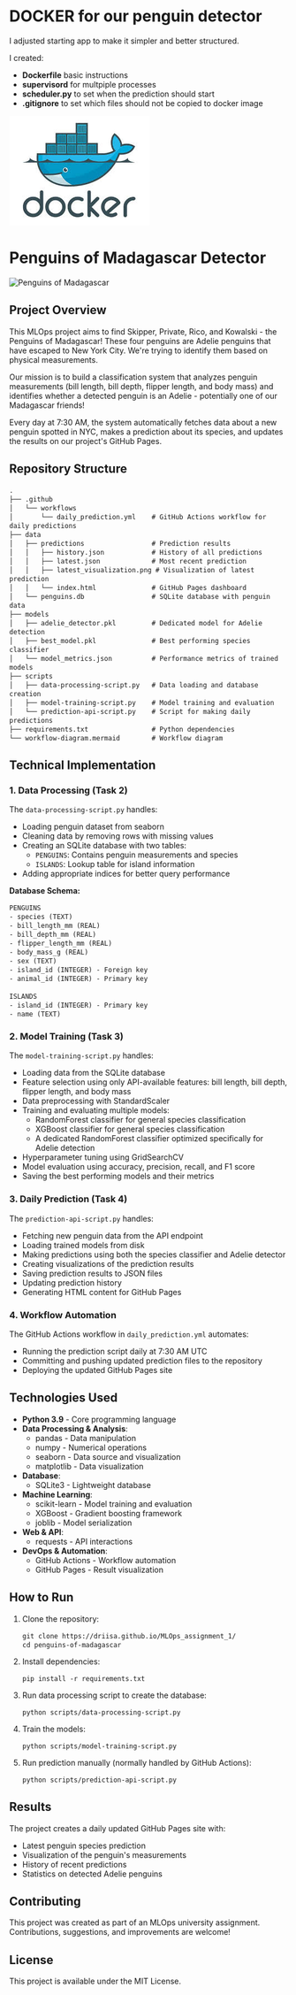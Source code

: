 # DOCKER for our penguin detector

I adjusted starting app to make it simpler and better structured.

I created:
- **Dockerfile** basic instructions
- **supervisord** for multpiple processes
- **scheduler.py** to set when the prediction should start
- **.gitignore** to set which files should not be copied to docker image 

![Docker](images/doc.jpg)





# Penguins of Madagascar Detector

![Penguins of Madagascar](images/penguins.jpg)

## Project Overview

This MLOps project aims to find Skipper, Private, Rico, and Kowalski - the Penguins of Madagascar! These four penguins are Adelie penguins that have escaped to New York City. We're trying to identify them based on physical measurements.

Our mission is to build a classification system that analyzes penguin measurements (bill length, bill depth, flipper length, and body mass) and identifies whether a detected penguin is an Adelie - potentially one of our Madagascar friends!

Every day at 7:30 AM, the system automatically fetches data about a new penguin spotted in NYC, makes a prediction about its species, and updates the results on our project's GitHub Pages.

## Repository Structure

```
.
├── .github
│   └── workflows
│       └── daily_prediction.yml    # GitHub Actions workflow for daily predictions
├── data
│   ├── predictions                 # Prediction results
│   │   ├── history.json            # History of all predictions
│   │   ├── latest.json             # Most recent prediction
│   │   ├── latest_visualization.png # Visualization of latest prediction
│   │   └── index.html              # GitHub Pages dashboard
│   └── penguins.db                 # SQLite database with penguin data
├── models
│   ├── adelie_detector.pkl         # Dedicated model for Adelie detection
│   ├── best_model.pkl              # Best performing species classifier
│   └── model_metrics.json          # Performance metrics of trained models
├── scripts
│   ├── data-processing-script.py   # Data loading and database creation
│   ├── model-training-script.py    # Model training and evaluation
│   └── prediction-api-script.py    # Script for making daily predictions
├── requirements.txt                # Python dependencies
└── workflow-diagram.mermaid        # Workflow diagram
```

## Technical Implementation

### 1. Data Processing (Task 2)

The `data-processing-script.py` handles:
- Loading penguin dataset from seaborn
- Cleaning data by removing rows with missing values
- Creating an SQLite database with two tables:
  - `PENGUINS`: Contains penguin measurements and species
  - `ISLANDS`: Lookup table for island information
- Adding appropriate indices for better query performance

**Database Schema:**

```
PENGUINS
- species (TEXT)
- bill_length_mm (REAL)
- bill_depth_mm (REAL)
- flipper_length_mm (REAL)
- body_mass_g (REAL)
- sex (TEXT)
- island_id (INTEGER) - Foreign key
- animal_id (INTEGER) - Primary key

ISLANDS
- island_id (INTEGER) - Primary key
- name (TEXT)
```

### 2. Model Training (Task 3)

The `model-training-script.py` handles:
- Loading data from the SQLite database
- Feature selection using only API-available features: bill length, bill depth, flipper length, and body mass
- Data preprocessing with StandardScaler
- Training and evaluating multiple models:
  - RandomForest classifier for general species classification
  - XGBoost classifier for general species classification
  - A dedicated RandomForest classifier optimized specifically for Adelie detection
- Hyperparameter tuning using GridSearchCV
- Model evaluation using accuracy, precision, recall, and F1 score
- Saving the best performing models and their metrics

### 3. Daily Prediction (Task 4)

The `prediction-api-script.py` handles:
- Fetching new penguin data from the API endpoint
- Loading trained models from disk
- Making predictions using both the species classifier and Adelie detector
- Creating visualizations of the prediction results
- Saving prediction results to JSON files
- Updating prediction history
- Generating HTML content for GitHub Pages

### 4. Workflow Automation

The GitHub Actions workflow in `daily_prediction.yml` automates:
- Running the prediction script daily at 7:30 AM UTC
- Committing and pushing updated prediction files to the repository
- Deploying the updated GitHub Pages site

## Technologies Used

- **Python 3.9** - Core programming language
- **Data Processing & Analysis**:
  - pandas - Data manipulation
  - numpy - Numerical operations
  - seaborn - Data source and visualization
  - matplotlib - Data visualization
- **Database**:
  - SQLite3 - Lightweight database
- **Machine Learning**:
  - scikit-learn - Model training and evaluation
  - XGBoost - Gradient boosting framework
  - joblib - Model serialization
- **Web & API**:
  - requests - API interactions
- **DevOps & Automation**:
  - GitHub Actions - Workflow automation
  - GitHub Pages - Result visualization

## How to Run

1. Clone the repository:
   ```
   git clone https://driisa.github.io/MLOps_assignment_1/
   cd penguins-of-madagascar
   ```

2. Install dependencies:
   ```
   pip install -r requirements.txt
   ```

3. Run data processing script to create the database:
   ```
   python scripts/data-processing-script.py
   ```

4. Train the models:
   ```
   python scripts/model-training-script.py
   ```

5. Run prediction manually (normally handled by GitHub Actions):
   ```
   python scripts/prediction-api-script.py
   ```

## Results

The project creates a daily updated GitHub Pages site with:
- Latest penguin species prediction
- Visualization of the penguin's measurements
- History of recent predictions
- Statistics on detected Adelie penguins

## Contributing

This project was created as part of an MLOps university assignment. Contributions, suggestions, and improvements are welcome!

## License

This project is available under the MIT License.
